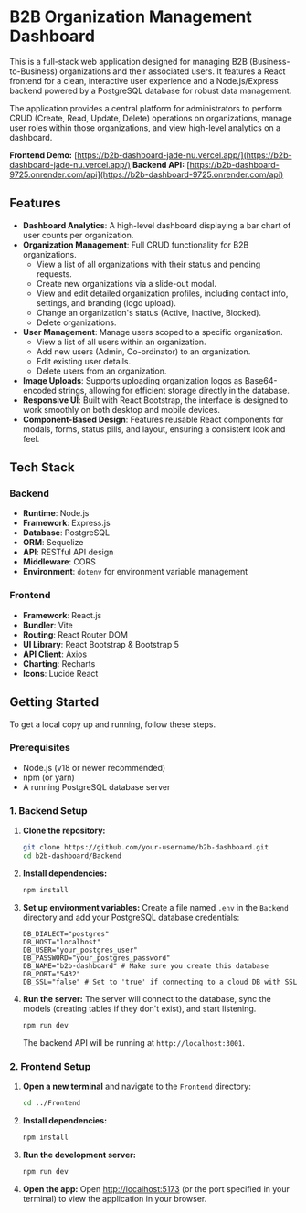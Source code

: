

# B2B Organization Management Dashboard

This is a full-stack web application designed for managing B2B (Business-to-Business) organizations and their associated users. It features a React frontend for a clean, interactive user experience and a Node.js/Express backend powered by a PostgreSQL database for robust data management.

The application provides a central platform for administrators to perform CRUD (Create, Read, Update, Delete) operations on organizations, manage user roles within those organizations, and view high-level analytics on a dashboard.

**Frontend Demo:** [https://b2b-dashboard-jade-nu.vercel.app/](https://b2b-dashboard-jade-nu.vercel.app/)
**Backend API:** [https://b2b-dashboard-9725.onrender.com/api](https://b2b-dashboard-9725.onrender.com/api)

## Features

  * **Dashboard Analytics**: A high-level dashboard displaying a bar chart of user counts per organization.
  * **Organization Management**: Full CRUD functionality for B2B organizations.
      * View a list of all organizations with their status and pending requests.
      * Create new organizations via a slide-out modal.
      * View and edit detailed organization profiles, including contact info, settings, and branding (logo upload).
      * Change an organization's status (Active, Inactive, Blocked).
      * Delete organizations.
  * **User Management**: Manage users scoped to a specific organization.
      * View a list of all users within an organization.
      * Add new users (Admin, Co-ordinator) to an organization.
      * Edit existing user details.
      * Delete users from an organization.
  * **Image Uploads**: Supports uploading organization logos as Base64-encoded strings, allowing for efficient storage directly in the database.
  * **Responsive UI**: Built with React Bootstrap, the interface is designed to work smoothly on both desktop and mobile devices.
  * **Component-Based Design**: Features reusable React components for modals, forms, status pills, and layout, ensuring a consistent look and feel.

## Tech Stack

### Backend

  * **Runtime**: Node.js
  * **Framework**: Express.js
  * **Database**: PostgreSQL
  * **ORM**: Sequelize
  * **API**: RESTful API design
  * **Middleware**: CORS
  * **Environment**: `dotenv` for environment variable management

### Frontend

  * **Framework**: React.js
  * **Bundler**: Vite
  * **Routing**: React Router DOM
  * **UI Library**: React Bootstrap & Bootstrap 5
  * **API Client**: Axios
  * **Charting**: Recharts
  * **Icons**: Lucide React

## Getting Started

To get a local copy up and running, follow these steps.

### Prerequisites

  * Node.js (v18 or newer recommended)
  * npm (or yarn)
  * A running PostgreSQL database server

### 1\. Backend Setup

1.  **Clone the repository:**

    ```sh
    git clone https://github.com/your-username/b2b-dashboard.git
    cd b2b-dashboard/Backend
    ```

2.  **Install dependencies:**

    ```sh
    npm install
    ```

3.  **Set up environment variables:**
    Create a file named `.env` in the `Backend` directory and add your PostgreSQL database credentials:

    ```.env
    DB_DIALECT="postgres"
    DB_HOST="localhost"
    DB_USER="your_postgres_user"
    DB_PASSWORD="your_postgres_password"
    DB_NAME="b2b-dashboard" # Make sure you create this database
    DB_PORT="5432"
    DB_SSL="false" # Set to 'true' if connecting to a cloud DB with SSL
    ```

4.  **Run the server:**
    The server will connect to the database, sync the models (creating tables if they don't exist), and start listening.

    ```sh
    npm run dev
    ```

    The backend API will be running at `http://localhost:3001`.

### 2\. Frontend Setup

1.  **Open a new terminal** and navigate to the `Frontend` directory:

    ```sh
    cd ../Frontend
    ```

2.  **Install dependencies:**

    ```sh
    npm install
    ```

3.  **Run the development server:**

    ```sh
    npm run dev
    ```

4.  **Open the app:**
    Open [http://localhost:5173](https://www.google.com/search?q=http://localhost:5173) (or the port specified in your terminal) to view the application in your browser.
